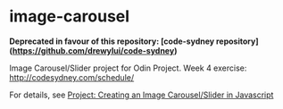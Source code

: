image-carousel
==============

**Deprecated in favour of this repository: [code-sydney repository] (https://github.com/drewylui/code-sydney)**

Image Carousel/Slider project for Odin Project. Week 4 exercise: http://codesydney.com/schedule/  

For details, see [Project: Creating an Image Carousel/Slider in Javascript](http://www.theodinproject.com/javascript-and-jquery/creating-an-image-carousel-slider)
